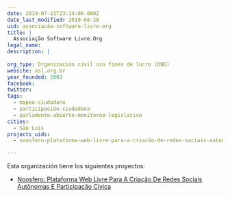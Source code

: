 ```yaml
---
date: 2019-07-21T23:14:06.000Z
date_last_modified: 2019-08-28
uid: associacão-software-livre-org
title: |
  Associação Software Livre.Org
legal_name: 
description: |
  
org_type: Organización civil sin fines de lucro (ONG)
website: asl.org.br
year_founded: 2003
facebook: 
twitter: 
tags:
  - mapeo-ciudadano
  - participación-ciudadana
  - parlamento-abierto-monitoreo-legislativo
cities: 
  - São Luis
projects_uids:
  - noosfero-plataforma-web-livre-para-a-criacão-de-redes-sociais-autonomas-e-participacão-civica

---
```


Esta organización tiene los siguientes proyectos:

- [Noosfero: Plataforma Web Livre Para A Criação De Redes Sociais Autônomas E Participação Cívica](/proyectos/noosfero-plataforma-web-livre-para-a-criacão-de-redes-sociais-autonomas-e-participacão-civica)
